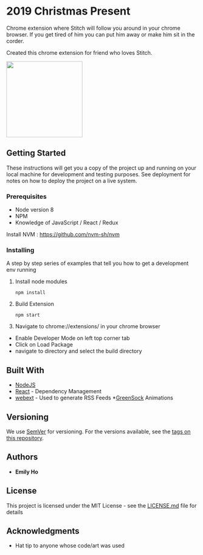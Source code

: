 # 2019 Christmas Present

Chrome extension where Stitch will follow you around in your chrome browser. If you get tired of him you can put him away or make him sit in the corder.

Created this chrome extension for friend who loves Stitch. 

<img src="https://github.com/ohylime/StitchChromePet/blob/master/images/stitch-stomp.gif" width=200 align=center>

## Getting Started

These instructions will get you a copy of the project up and running on your local machine for development and testing purposes. See deployment for notes on how to deploy the project on a live system.

### Prerequisites

- Node version 8
- NPM
- Knowledge of JavaScript / React / Redux

Install NVM : https://github.com/nvm-sh/nvm

### Installing

A step by step series of examples that tell you how to get a development env running

1. Install node modules
    ```
    npm install
    ```

2. Build Extension

    ``` 
    npm start
    ```

3. Navigate to chrome://extensions/  in your chrome browser
 - Enable Developer Mode on left top corner tab
 - Click on Load Package
 - navigate to directory and select the build directory


## Built With

* [NodeJS](https://nodejs.org) 
* [React](http://reactjs.org/) - Dependency Management
* [webext](https://github.com/tshaddix/webext-redux/wiki/Introduction) - Used to generate RSS Feeds
*[GreenSock](https://greensock.com) Animations

## Versioning

We use [SemVer](http://semver.org/) for versioning. For the versions available, see the [tags on this repository](https://github.com/your/project/tags). 

## Authors
* **Emily Ho** 

## License

This project is licensed under the MIT License - see the [LICENSE.md](LICENSE.md) file for details

## Acknowledgments
* Hat tip to anyone whose code/art was used
